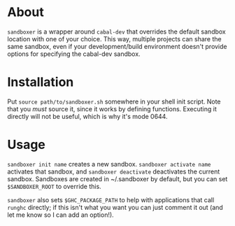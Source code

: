 # About

`sandboxer` is a wrapper around `cabal-dev` that overrides the default
sandbox location with one of your choice. This way, multiple projects
can share the same sandbox, even if your development/build environment
doesn't provide options for specifying the cabal-dev sandbox.

# Installation

Put `source path/to/sandboxer.sh` somewhere in your shell init
script. Note that you *must* source it, since it works by defining
functions. Executing it directly will not be useful, which is why it's
mode 0644.

# Usage

`sandboxer init name` creates a new sandbox. `sandboxer activate name`
activates that sandbox, and `sandboxer deactivate` deactivates the
current sandbox. Sandboxes are created in ~/.sandboxer by default, but
you can set `$SANDBOXER_ROOT` to override this.

`sandboxer` also sets `$GHC_PACKAGE_PATH` to help with applications
that call `runghc` directly; if this isn't what you want you can just
comment it out (and let me know so I can add an option!).
